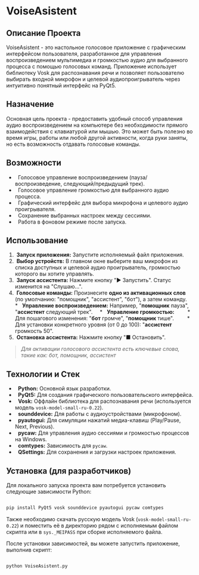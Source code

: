 # VoiseAsistent

## Описание Проекта
VoiseAsistent - это настольное голосовое приложение с графическим интерфейсом пользователя, разработанное для управления воспроизведением мультимедиа и громкостью аудио для выбранного процесса с помощью голосовых команд. Приложение использует библиотеку Vosk для распознавания речи и позволяет пользователю выбирать входной микрофон и целевой аудиопроигрыватель через интуитивно понятный интерфейс на PyQt5.
## Назначение
Основная цель проекта - предоставить удобный способ управления аудио воспроизведением на компьютере без необходимости прямого взаимодействия с клавиатурой или мышью. Это может быть полезно во время игры, работы или любой другой активности, когда руки заняты, но есть возможность отдавать голосовые команды.
## Возможности
*   Голосовое управление воспроизведением (пауза/воспроизведение, следующий/предыдущий трек).
*   Голосовое управление громкостью для выбранного аудио процесса.
*   Графический интерфейс для выбора микрофона и целевого аудио проигрывателя.
*   Сохранение выбранных настроек между сессиями.
*   Работа в фоновом режиме после запуска.
## Использование
1.  **Запуск приложения:** Запустите исполняемый файл приложения.
2.  **Выбор устройств:** В главном окне выберите ваш микрофон из списка доступных и целевой аудио проигрыватель, громкостью которого вы хотите управлять.
3.  **Запуск ассистента:** Нажмите кнопку "▶ Запустить". Статус изменится на "Слушаю...".
4.  **Голосовые команды:** Произнесите **одно из активационных слов** (по умолчанию: "помощник", "ассистент", "бот"), а затем команду.
    *   **Управление воспроизведением:** Например, "**помощник** пауза", "**ассистент** следующий трек".
    *   **Управление громкостью:**
        *   Для пошагового изменения: "**бот** громче", "**помощник** тише".
        *   Для установки конкретного уровня (от 0 до 100): "**ассистент** громкость 50".
5.  **Остановка ассистента:** Нажмите кнопку "■ Остановить".

> *Для активации голосового ассистента есть ключевые слова, такие как: бот, помощник, ассистент*
## Технологии и Стек
*   **Python:** Основной язык разработки.
*   **PyQt5:** Для создания графического пользовательского интерфейса.
*   **Vosk:** Оффлайн библиотека для распознавания речи (используется модель `vosk-model-small-ru-0.22`).
*   **sounddevice:** Для работы с аудиоустройствами (микрофоном).
*   **pyautogui:** Для симуляции нажатий медиа-клавиш (Play/Pause, Next, Previous).
*   **pycaw:** Для управления аудио сессиями и громкостью процессов на Windows.
*   **comtypes:** Зависимость для `pycaw`.
*   **QSettings:** Для сохранения и загрузки настроек приложения.
## Установка (для разработчиков)
Для локального запуска проекта вам потребуется установить следующие зависимости Python:

```bash

pip install PyQt5 vosk sounddevice pyautogui pycaw comtypes

```

Также необходимо скачать русскую модель Vosk (`vosk-model-small-ru-0.22`) и поместить её в директорию рядом с исполняемым файлом скрипта или в `sys._MEIPASS` при сборке исполняемого файла.

После установки зависимостей, вы можете запустить приложение, выполнив скрипт:

```bash

python VoiseAsistent.py

```

